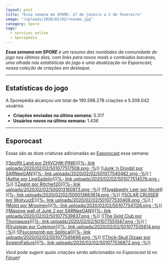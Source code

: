 ```yaml
---
layout: post
title: "Essa semana em SPORE: 27 de janeiro a 2 de fevereiro"
image: "/uploads/2020/02/02/resumo.jpg"
category: Spore
tags:
  - serviços online
  - Sporepédia
---
```


_**Essa semana em SPORE** é um resumo das novidades da comunidade do jogo nos últimos dias, com links para novos mods e conteúdos bacanas, uma olhada nas estatísticas do jogo e uma atualização no Esporocast, nossa coleção de criações em destaque._

***

## Estatísticas do jogo

A Sporepédia alcançou um total de 190.598.278 criações e 5.308.042 usuários.

- **Criações enviadas na última semana:** 5.317
- **Usuários novos na última semana:** 1.436

***

## Esporocast

Essas são as doze criaturas adicionadas ao [Esporocast](http://www.spore.com/sporepedia#qry=ssc-501057576550) essa semana:

[![Spoffit Land por ZHIVCHIK-PINK]({%- link uploads/2020/02/02/501077517508.png -%})](http://www.spore.com/sporepedia#qry=sast-501077517508%3Assc-501057576550)
[![Junk 'n Droids! por SARNeeGAN]({%- link uploads/2020/02/02/501077540482.png -%})](http://www.spore.com/sporepedia#qry=sast-501077540482%3Assc-501057576550)
[![Aethe por LineSadolin]({%- link uploads/2020/02/02/501077514576.png -%})](http://www.spore.com/sporepedia#qry=sast-501077514576%3Assc-501057576550)
[![Zealot por Ritchie120]({%- link uploads/2020/02/02/500013160973.png -%})](http://www.spore.com/sporepedia#qry=sast-500013160973%3Assc-501057576550)
[![Flugabwehr Leer por NicoH]({%- link uploads/2020/02/02/500013663614.png -%})](http://www.spore.com/sporepedia#qry=sast-500013663614%3Assc-501057576550)
[![SOLAR CRUISER por WoityuizE]({%- link uploads/2020/02/02/501077530408.png -%})](http://www.spore.com/sporepedia#qry=sast-501077530408%3Assc-501057576550)
[![Molot por Mrsomen]({%- link uploads/2020/02/02/501077541126.png -%})](http://www.spore.com/sporepedia#qry=sast-501077541126%3Assc-501057576550)
[![Massive wall of Junk 2 por SARNeeGAN]({%- link uploads/2020/02/02/501077539837.png -%})](http://www.spore.com/sporepedia#qry=sast-501077539837%3Assc-501057576550)
[![The Gold Club por Thomasuss]({%- link uploads/2020/02/02/501077551047.png -%})](http://www.spore.com/sporepedia#qry=sast-501077551047%3Assc-501057576550)
[![Elruistean por Cutemon]({%- link uploads/2020/02/02/501077535614.png -%})](http://www.spore.com/sporepedia#qry=sast-501077535614%3Assc-501057576550)
[![Psycomorph por Splitical]({%- link uploads/2020/02/02/501077545696.png -%})](http://www.spore.com/sporepedia#qry=sast-501077545696%3Assc-501057576550)
[![Thick-Skull Dizaar por SystemFailure]({%- link uploads/2020/02/02/501077536872.png -%})](http://www.spore.com/sporepedia#qry=sast-501077536872%3Assc-501057576550)
  
_Você pode sugerir quais criações serão adicionadas no Esporocast lá no [Fórum](https://forum.esporo.net/d/18-conheca-o-esporocast)!_
